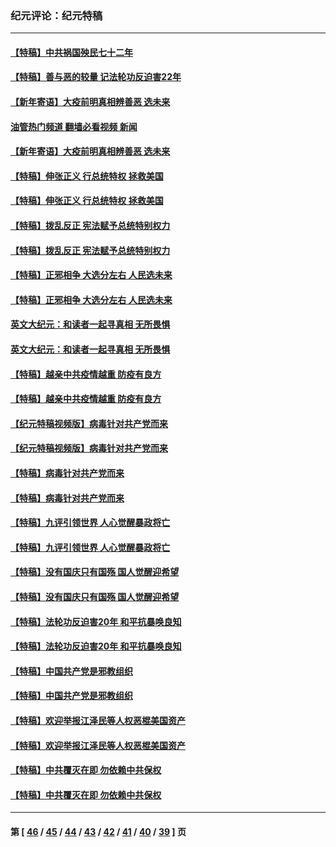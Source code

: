 ### 纪元评论：纪元特稿
---
#### [【特稿】中共祸国殃民七十二年](../../pages/nsc424/n13272607.md?10270330) 
#### [【特稿】善与恶的较量 记法轮功反迫害22年](../../pages/nsc424/n13086597.md?10270330) 
#### [【新年寄语】大疫前明真相辨善恶 选未来](../../pages/nsc424/n12660855.md?10270330) 
#### [油管热门频道 翻墙必看视频 新闻](ok?10270330)
#### [【新年寄语】大疫前明真相辨善恶 选未来](../../pages/nsc424/n12660855.md?10270330) 
#### [【特稿】伸张正义 行总统特权 拯救美国](../../pages/nsc424/n12616806.md?10270330) 
#### [【特稿】伸张正义 行总统特权 拯救美国](../../pages/nsc424/n12616806.md?10270330) 
#### [【特稿】拨乱反正 宪法赋予总统特别权力](../../pages/nsc424/n12598306.md?10270330) 
#### [【特稿】拨乱反正 宪法赋予总统特别权力](../../pages/nsc424/n12598306.md?10270330) 
#### [【特稿】正邪相争 大选分左右 人民选未来](../../pages/nsc424/n12545208.md?10270330) 
#### [【特稿】正邪相争 大选分左右 人民选未来](../../pages/nsc424/n12545208.md?10270330) 
#### [英文大纪元：和读者一起寻真相 无所畏惧](../../pages/nsc424/n12542027.md?10270330) 
#### [英文大纪元：和读者一起寻真相 无所畏惧](../../pages/nsc424/n12542027.md?10270330) 
#### [【特稿】越亲中共疫情越重 防疫有良方](../../pages/nsc424/n12042989.md?10270330) 
#### [【特稿】越亲中共疫情越重 防疫有良方](../../pages/nsc424/n12042989.md?10270330) 
#### [【纪元特稿视频版】病毒针对共产党而来](../../pages/nsc424/n11977328.md?10270330) 
#### [【纪元特稿视频版】病毒针对共产党而来](../../pages/nsc424/n11977328.md?10270330) 
#### [【特稿】病毒针对共产党而来](../../pages/nsc424/n11928818.md?10270330) 
#### [【特稿】病毒针对共产党而来](../../pages/nsc424/n11928818.md?10270330) 
#### [【特稿】九评引领世界 人心觉醒暴政将亡](../../pages/nsc424/n11660496.md?10270330) 
#### [【特稿】九评引领世界 人心觉醒暴政将亡](../../pages/nsc424/n11660496.md?10270330) 
#### [【特稿】没有国庆只有国殇 国人觉醒迎希望](../../pages/nsc424/n11549354.md?10270330) 
#### [【特稿】没有国庆只有国殇 国人觉醒迎希望](../../pages/nsc424/n11549354.md?10270330) 
#### [【特稿】法轮功反迫害20年 和平抗暴唤良知](../../pages/nsc424/n11389135.md?10270330) 
#### [【特稿】法轮功反迫害20年 和平抗暴唤良知](../../pages/nsc424/n11389135.md?10270330) 
#### [【特稿】中国共产党是邪教组织](../../pages/nsc424/n11355551.md?10270330) 
#### [【特稿】中国共产党是邪教组织](../../pages/nsc424/n11355551.md?10270330) 
#### [【特稿】欢迎举报江泽民等人权恶棍美国资产](../../pages/nsc424/n11303040.md?10270330) 
#### [【特稿】欢迎举报江泽民等人权恶棍美国资产](../../pages/nsc424/n11303040.md?10270330) 
#### [【特稿】中共覆灭在即 勿依赖中共保权](../../pages/nsc424/n11278510.md?10270330) 
#### [【特稿】中共覆灭在即 勿依赖中共保权](../../pages/nsc424/n11278510.md?10270330) 

---
#### 第 [ [46](./46.md?10270330) / [45](./45.md?10270330) / [44](./44.md?10270330) / [43](./43.md?10270330) / [42](./42.md?10270330) / [41](./41.md?10270330) / [40](./40.md?10270330) / [39](./39.md?10270330) ] 页
